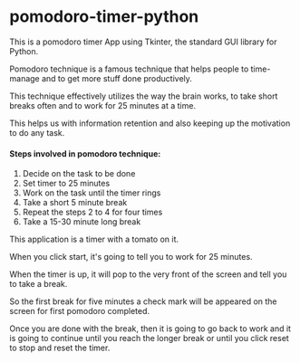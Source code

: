 # pomodoro-timer-python

This is a pomodoro timer App using Tkinter, the standard GUI library for Python.

Pomodoro technique is a famous technique that helps people to time-manage and to get more stuff done productively.

This technique effectively utilizes the way the brain works, to take short breaks often and to work for 25 minutes at a time.

This helps us with information retention and also keeping up the motivation to do any task.



#### Steps involved in pomodoro technique:
1. Decide on the task to be done
2. Set timer to 25 minutes
3. Work on the task until the timer rings
4. Take a short 5 minute break
5. Repeat the steps 2 to 4 for four times
6. Take a 15-30 minute long break


This application is a timer with a tomato on it.

When you click start, it's going to tell you to work for 25 minutes. 

When the timer is up, it will pop to the very front of the screen and tell you to take a break.

So the first break for five minutes a check mark will be appeared on the screen for first pomodoro completed.

Once you are done with the break, then it is going to go back to work and it is going to continue until you reach the longer break or until you click reset to stop and reset the timer.


